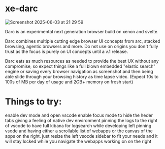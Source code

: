 # xe-darc

![Screenshot 2025-06-03 at 21 29 59](https://github.com/user-attachments/assets/b9ae22fa-a370-4d88-bd84-aaac4e13a9f1)


Darc is an experimental next generation browser build on xenon and svelte.

Darc combines multiple cutting edge browser UI concepts from arc, stacked browsing, agentic browsers and more. Do not use on origins you don't fully trust as the focus is purely on UI concepts until a v.1 release.

Darc eats as much resources as needed to provide the best UX without any compromise, so expect things like a full blown embedded "elastic search" engine or saving every browser navigation as screenshot and then being able slide through your browsing history as time lapse video. (Expect 10s to 100s of MB per day of usage and 2GB+ memory on fresh start)


# Things to try:

 enable dev mode and open vscode
 enable focus mode to hide the heder tabs giving a feeling of native dev environment
 pinning the logs to the right of vscode to have full kibana for logsearch while developing
 left pinning vsode and having either a scrollable list of webapps or the canvas of the apps on the right. just resize the left vsocde sidebar to fit your needs and it will stay locked while you navigate the webapps working on on the right